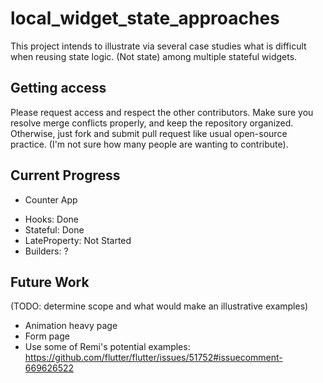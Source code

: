 # local_widget_state_approaches
This project intends to illustrate via several case studies what is difficult when reusing state logic. (Not state) among multiple stateful widgets.

## Getting access
Please request access and respect the other contributors. Make sure you resolve merge conflicts properly, and keep the repository organized. Otherwise, just fork and submit pull request like usual open-source practice. (I'm not sure how many people are wanting to contribute).

## Current Progress
* Counter App
 - Hooks: Done
 - Stateful: Done
 - LateProperty: Not Started
 - Builders: ? 

## Future Work
(TODO: determine scope and what would make an illustrative examples)
* Animation heavy page 
* Form page
* Use some of Remi's potential examples: https://github.com/flutter/flutter/issues/51752#issuecomment-669626522
